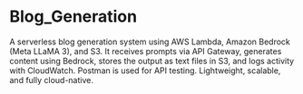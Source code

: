 # Blog_Generation
A serverless blog generation system using AWS Lambda, Amazon Bedrock (Meta LLaMA 3), and S3. It receives prompts via API Gateway, generates content using Bedrock, stores the output as text files in S3, and logs activity with CloudWatch. Postman is used for API testing. Lightweight, scalable, and fully cloud-native.

